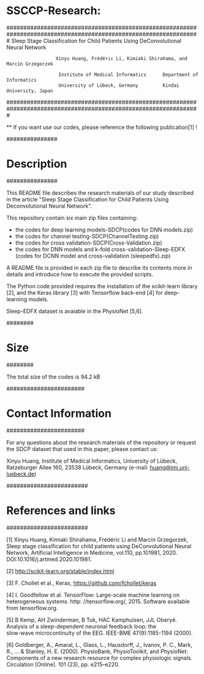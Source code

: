 # SSCCP-Research:

#################################################################################################################
              Sleep Stage Classification for Child Patients Using DeConvolutional Neural Network
         
                      Xinyu Huang, Frédéric Li, Kimiaki Shirahama, and Marcin Grzegorzek

                       Institute of Medical Informatics      Department of Informatics
                       University of Lübeck, Germany         Kindai University, Japan
#################################################################################################################

** If you want use our codes, please reference the following publication[1] !


###############
# Description #
###############

This README file describes the research materials of our study described in the article "Sleep Stage Classification for Child Patients Using Deconvolutional Neural Network".

This repository contain six main zip files containing:
  - the codes for deep learning models-SDCP(codes for DNN models.zip)
  - the codes for channel testing-SDCP(ChannelTesting.zip)
  - the codes for cross validation-SDCP(Cross-Validation.zip)
  - the codes for DNN models and k-fold cross-validation-Sleep-EDFX (codes for DCNN model and cross-validation (sleepedfx).zip)
  

A README file is provided in each zip file to describe its contents more in details and introduce how to execute the provided scripts.

The Python code provided requires the installation of the scikit-learn library [2], and the Keras library [3] with Tensorflow back-end [4] for deep-learning models. 

Sleep-EDFX dataset is avaiable in the PhysioNet [5,6].


########
# Size #
########


The total size of the codes is 94.2 kB


#######################
# Contact Information #
#######################

For any questions about the research materials of the repository or request the SDCP dataset that used in this paper, please contact us:

Xinyu Huang, Institute of Medical Informatics, University of Lübeck, Ratzeburger Allee 160, 23538 Lübeck, Germany (e-mail:
huang@imi.uni-luebeck.de)


########################
# References and links #
########################

[1] Xinyu Huang, Kimiaki Shirahama, Frédéric Li and Marcin Grzegorzek, Sleep stage classification for child patients using DeConvolutional Neural Network, Artificial Intelligence in Medicine, vol.110, pp.101981, 2020. DOI:10.1016/j.artmed.2020.101981.
    
[2] http://scikit-learn.org/stable/index.html
    
[3] F. Chollet et al., Keras, https://github.com/fchollet/keras

[4] I. Goodfellow et al. TensorFlow: Large-scale machine learning on heterogeneous systems. 
    http: //tensorflow.org/, 2015. Software available from tensorflow.org.

[5] B Kemp, AH Zwinderman, B Tuk, HAC Kamphuisen, JJL Oberyé. Analysis of a sleep-dependent neuronal feedback loop: the  
    slow-wave microcontinuity of the EEG. IEEE-BME 47(9):1185-1194 (2000).

[6] Goldberger, A., Amaral, L., Glass, L., Hausdorff, J., Ivanov, P. C., Mark, R., ... & Stanley, H. E. (2000). 
    PhysioBank, PhysioToolkit, and PhysioNet: Components of a new research resource for complex physiologic signals. 
    Circulation [Online]. 101 (23), pp. e215–e220.
